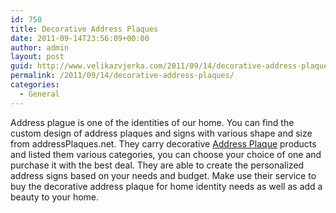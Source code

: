 ```yaml
---
id: 750
title: Decorative Address Plaques
date: 2011-09-14T23:56:09+00:00
author: admin
layout: post
guid: http://www.velikazvjerka.com/2011/09/14/decorative-address-plaques/
permalink: /2011/09/14/decorative-address-plaques/
categories:
  - General
---
```

Address plague is one of the identities of our home. You can find the custom design of address plaques and signs with various shape and size from addressPlaques.net. They carry decorative [Address Plaque](http://www.addressplaques.net/) products and listed them various categories, you can choose your choice of one and purchase it with the best deal. They are able to create the personalized address signs based on your needs and budget. Make use their service to buy the decorative address plaque for home identity needs as well as add a beauty to your home.